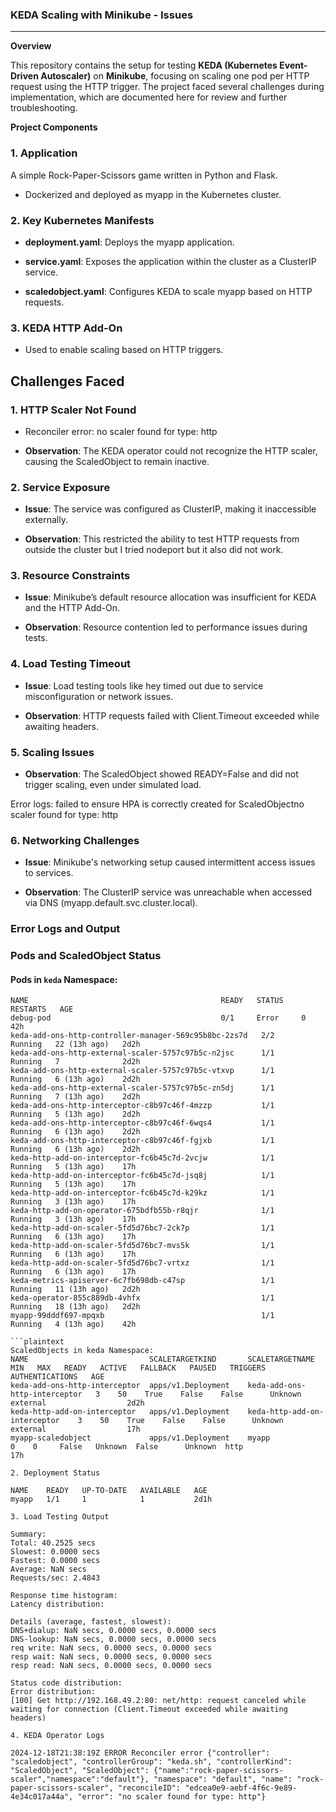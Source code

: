 ### KEDA Scaling with Minikube - Issues
---
**Overview**

This repository contains the setup for testing **KEDA (Kubernetes Event-Driven Autoscaler)** on **Minikube**, focusing on scaling one pod per HTTP request using the HTTP trigger. The project faced several challenges during implementation, which are documented here for review and further troubleshooting.

**Project Components**

### **1\. Application**

 A simple Rock-Paper-Scissors game written in Python and Flask.
    
*   Dockerized and deployed as myapp in the Kubernetes cluster.
    
### **2\. Key Kubernetes Manifests**

*   **deployment.yaml**: Deploys the myapp application.
    
*   **service.yaml**: Exposes the application within the cluster as a ClusterIP service.
    
*   **scaledobject.yaml**: Configures KEDA to scale myapp based on HTTP requests.
    

### **3\. KEDA HTTP Add-On**

*   Used to enable scaling based on HTTP triggers.
    

**Challenges Faced**
--------------------

### **1\. HTTP Scaler Not Found**

*   Reconciler error: no scaler found for type: http
    
*   **Observation**: The KEDA operator could not recognize the HTTP scaler, causing the ScaledObject to remain inactive.

### **2\. Service Exposure**

*   **Issue**: The service was configured as ClusterIP, making it inaccessible externally.
    
*   **Observation**: This restricted the ability to test HTTP requests from outside the cluster but I tried nodeport but it also did not work.
        
### **3\. Resource Constraints**

*   **Issue**: Minikube’s default resource allocation was insufficient for KEDA and the HTTP Add-On.
    
*   **Observation**: Resource contention led to performance issues during tests.
    
### **4\. Load Testing Timeout**

*   **Issue**: Load testing tools like hey timed out due to service misconfiguration or network issues.
    
*   **Observation**: HTTP requests failed with Client.Timeout exceeded while awaiting headers.
    
### **5\. Scaling Issues**

*   **Observation**: The ScaledObject showed READY=False and did not trigger scaling, even under simulated load.

Error logs:  failed to ensure HPA is correctly created for ScaledObjectno scaler found for type: http
    

### **6\. Networking Challenges**

*   **Issue**: Minikube's networking setup caused intermittent access issues to services.
    
*   **Observation**: The ClusterIP service was unreachable when accessed via DNS (myapp.default.svc.cluster.local).

### Error Logs and Output

### Pods and ScaledObject Status

#### Pods in `keda` Namespace:

```plaintext
NAME                                           READY   STATUS    RESTARTS   AGE
debug-pod                                      0/1     Error     0          42h
keda-add-ons-http-controller-manager-569c95b8bc-2zs7d   2/2     Running   22 (13h ago)   2d2h
keda-add-ons-http-external-scaler-5757c97b5c-n2jsc      1/1     Running   7              2d2h
keda-add-ons-http-external-scaler-5757c97b5c-vtxvp      1/1     Running   6 (13h ago)    2d2h
keda-add-ons-http-external-scaler-5757c97b5c-zn5dj      1/1     Running   7 (13h ago)    2d2h
keda-add-ons-http-interceptor-c8b97c46f-4mzzp           1/1     Running   5 (13h ago)    2d2h
keda-add-ons-http-interceptor-c8b97c46f-6wqs4           1/1     Running   6 (13h ago)    2d2h
keda-add-ons-http-interceptor-c8b97c46f-fgjxb           1/1     Running   6 (13h ago)    2d2h
keda-http-add-on-interceptor-fc6b45c7d-2vcjw            1/1     Running   5 (13h ago)    17h
keda-http-add-on-interceptor-fc6b45c7d-jsq8j            1/1     Running   5 (13h ago)    17h
keda-http-add-on-interceptor-fc6b45c7d-k29kz            1/1     Running   3 (13h ago)    17h
keda-http-add-on-operator-675bdfb55b-r8qjr              1/1     Running   3 (13h ago)    17h
keda-http-add-on-scaler-5fd5d76bc7-2ck7p                1/1     Running   6 (13h ago)    17h
keda-http-add-on-scaler-5fd5d76bc7-mvs5k                1/1     Running   6 (13h ago)    17h
keda-http-add-on-scaler-5fd5d76bc7-vrtxz                1/1     Running   6 (13h ago)    17h
keda-metrics-apiserver-6c7fb698db-c47sp                 1/1     Running   11 (13h ago)   2d2h
keda-operator-855c889db-4vhfx                           1/1     Running   18 (13h ago)   2d2h
myapp-99dddf697-mpqxb                                   1/1     Running   4 (13h ago)    42h

```plaintext
ScaledObjects in keda Namespace:
NAME                           SCALETARGETKIND       SCALETARGETNAME                MIN   MAX   READY   ACTIVE   FALLBACK   PAUSED   TRIGGERS   AUTHENTICATIONS   AGE
keda-add-ons-http-interceptor  apps/v1.Deployment    keda-add-ons-http-interceptor   3    50    True    False    False      Unknown  external                  2d2h
keda-http-add-on-interceptor   apps/v1.Deployment    keda-http-add-on-interceptor    3    50    True    False    False      Unknown  external                  17h
myapp-scaledobject             apps/v1.Deployment    myapp                           0    0     False   Unknown  False      Unknown  http                      17h

2. Deployment Status

NAME    READY   UP-TO-DATE   AVAILABLE   AGE
myapp   1/1     1            1           2d1h

3. Load Testing Output

Summary:
Total: 40.2525 secs
Slowest: 0.0000 secs
Fastest: 0.0000 secs
Average: NaN secs
Requests/sec: 2.4843

Response time histogram:
Latency distribution:

Details (average, fastest, slowest):
DNS+dialup: NaN secs, 0.0000 secs, 0.0000 secs
DNS-lookup: NaN secs, 0.0000 secs, 0.0000 secs
req write: NaN secs, 0.0000 secs, 0.0000 secs
resp wait: NaN secs, 0.0000 secs, 0.0000 secs
resp read: NaN secs, 0.0000 secs, 0.0000 secs

Status code distribution:
Error distribution:
[100] Get http://192.168.49.2:80: net/http: request canceled while waiting for connection (Client.Timeout exceeded while awaiting headers)

4. KEDA Operator Logs

2024-12-18T21:38:19Z ERROR Reconciler error {"controller": "scaledobject", "controllerGroup": "keda.sh", "controllerKind": "ScaledObject", "ScaledObject": {"name":"rock-paper-scissors-scaler","namespace":"default"}, "namespace": "default", "name": "rock-paper-scissors-scaler", "reconcileID": "edcea0e9-aebf-4f6c-9e89-4e34c017a44a", "error": "no scaler found for type: http"}
